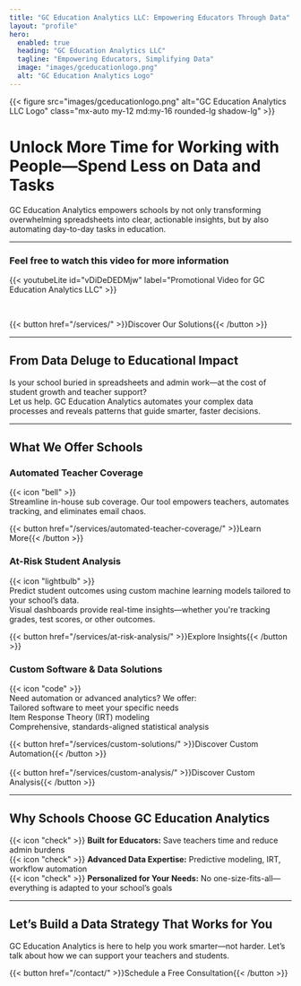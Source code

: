 ```yaml
---
title: "GC Education Analytics LLC: Empowering Educators Through Data"
layout: "profile"
hero:
  enabled: true
  heading: "GC Education Analytics LLC"
  tagline: "Empowering Educators, Simplifying Data"
  image: "images/gceducationlogo.png"
  alt: "GC Education Analytics Logo"
---
```


<div id="homepage-logo-container" class="text-center">
  {{< figure
    src="images/gceducationlogo.png"
    alt="GC Education Analytics LLC Logo"
    class="mx-auto my-12 md:my-16 rounded-lg shadow-lg"
  >}}
</div>

# Unlock More Time for Working with People—Spend Less on Data and Tasks

GC Education Analytics empowers schools by not only transforming overwhelming spreadsheets into clear, actionable insights, but by also automating day-to-day tasks in education.

---

### Feel free to watch this video for more information

{{< youtubeLite id="vDiDeDEDMjw" label="Promotional Video for GC Education Analytics LLC" >}}



<br>

{{< button href="/services/" >}}Discover Our Solutions{{< /button >}}

---

## From Data Deluge to Educational Impact

Is your school buried in spreadsheets and admin work—at the cost of student growth and teacher support?  
Let us help. GC Education Analytics automates your complex data processes and reveals patterns that guide smarter, faster decisions.

---

## What We Offer Schools

### Automated Teacher Coverage  
<span class="text-primary-400">{{< icon "bell" >}}</span>  
Streamline in-house sub coverage. Our tool empowers teachers, automates tracking, and eliminates email chaos.  

{{< button href="/services/automated-teacher-coverage/" >}}Learn More{{< /button >}}

### At-Risk Student Analysis  
<span class="text-primary-400">{{< icon "lightbulb" >}}</span>  
Predict student outcomes using custom machine learning models tailored to your school’s data.  
Visual dashboards provide real-time insights—whether you're tracking grades, test scores, or other outcomes.  

{{< button href="/services/at-risk-analysis/" >}}Explore Insights{{< /button >}}

### Custom Software & Data Solutions  
<span class="text-primary-400">{{< icon "code" >}}</span>  
Need automation or advanced analytics? We offer:  
Tailored software to meet your specific needs  
Item Response Theory (IRT) modeling  
Comprehensive, standards-aligned statistical analysis  

{{< button href="/services/custom-solutions/" >}}Discover Custom Automation{{< /button >}} 
<br>
<br> 
{{< button href="/services/custom-analysis/" >}}Discover Custom Analysis{{< /button >}}

---

## Why Schools Choose GC Education Analytics

{{< icon "check" >}} **Built for Educators:** Save teachers time and reduce admin burdens  
{{< icon "check" >}} **Advanced Data Expertise:** Predictive modeling, IRT, workflow automation  
{{< icon "check" >}} **Personalized for Your Needs:** No one-size-fits-all—everything is adapted to your school’s goals  

---

## Let’s Build a Data Strategy That Works for You

GC Education Analytics is here to help you work smarter—not harder. Let’s talk about how we can support your teachers and students.

{{< button href="/contact/" >}}Schedule a Free Consultation{{< /button >}}
